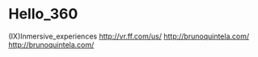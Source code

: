 # Hello_360

(IX)Inmersive_experiences
http://vr.ff.com/us/
http://brunoquintela.com/
http://brunoquintela.com/
